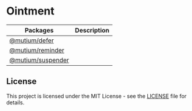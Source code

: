 # Ointment

| Packages                                   | Description |
| ------------------------------------------ | ----------- |
| [@mutium/defer](./packages/defer/)         |             |
| [@mutium/reminder](./packages/reminder/)   |             |
| [@mutium/suspender](./packages/suspender/) |             |

## License

This project is licensed under the MIT License - see the [LICENSE](./LICENSE) file for details.
